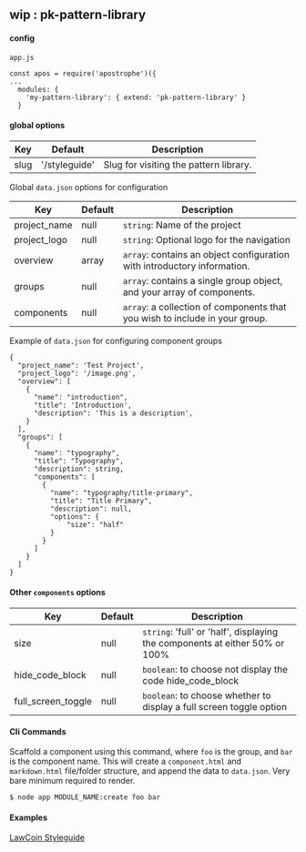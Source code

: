 ## wip : pk-pattern-library

#### config

```
app.js

const apos = require('apostrophe')({
...
  modules: {
    'my-pattern-library': { extend: 'pk-pattern-library' }
  }
```


#### global options

Key | Default | Description
---|---|---
slug | '/styleguide' | Slug for visiting the pattern library.

Global `data.json` options for configuration

Key | Default | Description
---|---|---
project_name | null | `string`: Name of the project
project_logo | null | `string`: Optional logo for the navigation
overview | array | `array`: contains an object configuration with introductory information.
groups | null | `array`: contains a single group object, and your array of components.
components | null | `array`: a collection of components that you wish to include in your group.

Example of `data.json` for configuring component groups
```
{
  "project_name": 'Test Project',
  "project_logo": '/image.png',
  "overview": [
    {
      "name": "introduction",
      "title": 'Introduction',
      "description": 'This is a description',
    }
  ],
  "groups": [
    {
      "name": "typography",
      "title": "Typography",
      "description": string,
      "components": [
        {
          "name": "typography/title-primary",
          "title": "Title Primary",
          "description": null,
          "options": {
              "size": "half"
          }
        }
      ]
    }
  ]
}
```

#### Other `components` options

Key | Default | Description
---|---|---
size | null | `string`: 'full' or 'half', displaying the components at either 50% or 100%
hide_code_block | null | `boolean`: to choose not display the code hide_code_block
full_screen_toggle | null | `boolean`: to choose whether to display a full screen toggle option

#### Cli Commands

Scaffold a component using this command, where `foo` is the group, and `bar` is the component name. This will create a `component.html` and `markdown.html` file/folder structure, and append the data to `data.json`. Very bare minimum required to render.

```
$ node app MODULE_NAME:create foo bar
```

#### Examples

[LawCoin Styleguide](http://lawcoin.punkave.net/styleguide)
